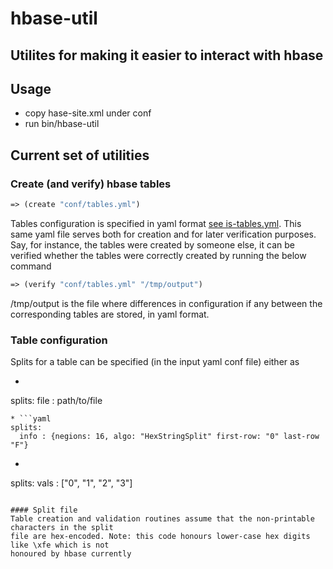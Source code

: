 # hbase-util

## Utilites for making it easier to interact with hbase

## Usage
* copy hase-site.xml under conf
* run bin/hbase-util

## Current set of utilities
### Create (and verify) hbase tables
```clojure
=> (create "conf/tables.yml")
```

Tables configuration is specified in yaml format [see is-tables.yml](./conf/is-tables.yml).
This same yaml file serves both for creation and for later verification purposes.
Say, for instance, the tables were created by someone else, it can be verified whether
the tables were correctly created by running the below command

```clojure
=> (verify "conf/tables.yml" "/tmp/output")
```
/tmp/output is the file where differences in configuration if any between the corresponding
tables are stored, in yaml format.


### Table configuration
Splits for a table can be specified (in the input yaml conf file) either as
* ```yaml
splits:
  file : path/to/file
```
* ```yaml
splits:
  info : {negions: 16, algo: "HexStringSplit" first-row: "0" last-row "F"}
```
* ```yaml
splits:
  vals : ["0", "1", "2", "3"]
````

#### Split file
Table creation and validation routines assume that the non-printable characters in the split
file are hex-encoded. Note: this code honours lower-case hex digits like \xfe which is not
honoured by hbase currently

